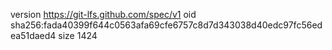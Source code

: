 version https://git-lfs.github.com/spec/v1
oid sha256:fada40399f644c0563afa69cfe6757c8d7d343038d40edc97fc56edea51daed4
size 1424
